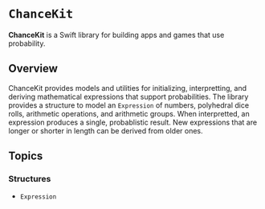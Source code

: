 # ``ChanceKit``

**ChanceKit** is a Swift library for building apps and games that use probability.

## Overview

ChanceKit provides models and utilities for initializing, interpretting, and deriving mathematical expressions that support probabilities. The library provides a structure to model an ``Expression`` of numbers, polyhedral dice rolls, arithmetic operations, and arithmetic groups. When interpretted, an expression produces a single, probablistic result. New expressions that are longer or shorter in length can be derived from older ones.

## Topics

### Structures

- ``Expression``
